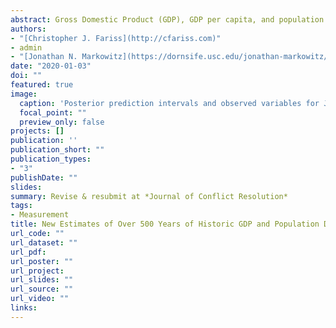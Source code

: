 ```yaml
---
abstract: Gross Domestic Product (GDP), GDP per capita, and population are central to the study of politics and economics broadly, and conflict processes in particular. Despite the prominence of these variables in empirical research, existing data lack historical coverage and are assumed to be measured without error. We develop a latent variable modeling framework that expands data coverage (1500 A.D--2018 A.D). The new model makes use of multiple indicators for each variable, facilitating estimation of uncertainty of values for all country- year units relative to one another. Expanded temporal coverage of estimates provides new insights about the relationship between development and democracy, conflict, and repression. We also demonstrate how to incorporate uncertainty in observational models. Results show that the relationship between repression and development is weaker than models that do not incorporate uncertainty suggest. Future extensions of the latent variable model can address other forms of systematic measurement error with new data, new theory, or both.
authors:
- "[Christopher J. Fariss](http://cfariss.com)"
- admin
- "[Jonathan N. Markowitz](https://dornsife.usc.edu/jonathan-markowitz/)"
date: "2020-01-03"
doi: ""
featured: true
image:
  caption: 'Posterior prediction intervals and observed variables for Japanese GDP per capita data'
  focal_point: ""
  preview_only: false
projects: []
publication: ''
publication_short: ""
publication_types:
- "3"
publishDate: ""
slides: 
summary: Revise & resubmit at *Journal of Conflict Resolution*
tags:
- Measurement
title: New Estimates of Over 500 Years of Historic GDP and Population Data
url_code: ""
url_dataset: ""
url_pdf: 
url_poster: ""
url_project: 
url_slides: ""
url_source: ""
url_video: ""
links:
---
```

